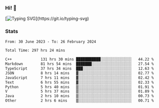 ### Hi!  👋

[![Typing SVG](https://readme-typing-svg.herokuapp.com?font=Fira+Code&pause=1000&width=435&lines=Hello!+I'm+Texiwustion.)](https://git.io/typing-svg)

### Stats

<!--START_SECTION:waka-->

```txt
From: 30 June 2023 - To: 26 February 2024

Total Time: 297 hrs 24 mins

C++             131 hrs 30 mins ███████████░░░░░░░░░░░░░░   44.22 %
Markdown        81 hrs 54 mins  ███████░░░░░░░░░░░░░░░░░░   27.54 %
TypeScript      37 hrs 34 mins  ███░░░░░░░░░░░░░░░░░░░░░░   12.63 %
JSON            8 hrs 14 mins   ▓░░░░░░░░░░░░░░░░░░░░░░░░   02.77 %
JavaScript      7 hrs 11 mins   ▓░░░░░░░░░░░░░░░░░░░░░░░░   02.42 %
Text            6 hrs 55 mins   ▓░░░░░░░░░░░░░░░░░░░░░░░░   02.33 %
Python          5 hrs 40 mins   ▒░░░░░░░░░░░░░░░░░░░░░░░░   01.91 %
V               5 hrs 37 mins   ▒░░░░░░░░░░░░░░░░░░░░░░░░   01.89 %
Java            2 hrs 10 mins   ▒░░░░░░░░░░░░░░░░░░░░░░░░   00.73 %
Other           2 hrs 6 mins    ▒░░░░░░░░░░░░░░░░░░░░░░░░   00.71 %
```

<!--END_SECTION:waka-->

